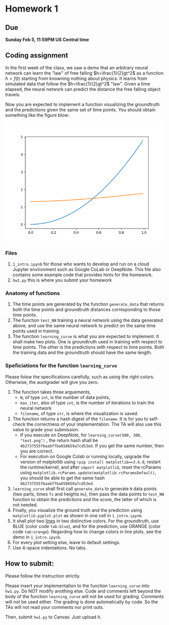 # Homework 1

## Due  
**Sunday Feb 5, 11:59PM US Central time**

## Coding assignment

In the first week of the class, we saw a demo that an arbitrary neural network can learn the "law" of free falling $h=\frac{1}{2}gt^2$ as a function $h=f(t)$ starting from knowning nothing about physics. It learns from simulated data that follow the $h=\frac{1}{2}gt^2$ "law". Given a time elapsed, the neural network can predict the distance the free falling object travels. 

Now you are expected to implement a function visualizing the groundtruth and the predictions given the same set of time points. You should obtain something like the figure blow:

![example plot](./hw1_result.png)

### Files
1. `1_intro.ipynb` for those who wants to develop and run on a cloud Jupyter environment such as Google CoLab or DeepNote. This file also contains some example code that provides hints for the homework. 
2. `hw1.py` this is where you submit your homework

### Anatomy of functions
1. The time points are generated by the function `generate_data` that returns both the time points and groundtruth distances corresponding to those time points. 
2. The function `test_NN` training a neural network using the data generated above, and use the same neural network to predict on the same time points used in training. 
3. The function `learning_curve` is what you are expected to implement. It shall make two plots. One is groundtruth used in training with respect to time points. The other is the predictions with respect to time points. Both the training data and the groundtruth should have the same length. 

### Speficiations for the function `learning_curve` 

Please folow the specifications carefully, such as using the right colors. Otherwise, the auotgrader will give you zero. 

1. The function takes three arguements, 
   * `N`, of type `int`, is the number of data points, 
   * `max_iter`, also of type `int`, is the number of iterations to train the neural network
   * `filename`, of type `str`, is where the visualization is saved. 
2. The function returns a hash digest of the `filename`. It is for you to self-check the correctness of your implementation. The TA will also use this value to grade your submission. 
   * If you execute on DeepNote, for `learning_curve(500, 300, "test.png")` , the return hash shall be `4b2737555fbaabffba658659a7cd53ed`. If you get the same number, then you are correct. 
   * For execution on Google Colab or running locally, upgrade the version of matplotlib using `!pip install matplotlib==3.6.0`, restart the runtime/kernel, and after `import matplotlib`, reset the rcParams using `matplotlib.rcParams.update(matplotlib.rcParamsDefault)`, you should be able to get the same hash `4b2737555fbaabffba658659a7cd53ed`.
3. `learning_curve` shall first call `generate_data` to generate `N` data points (two parts, times `Ts` and heights `Hs`), then pass the data points to `test_NN` function to obtain the predictions and the score, the latter of which is not needed. 
4. Finally, you visualize the ground truth and the prediction using `matplotlib.pyplot.plot` as shown in one cell in `1_intro.ipynb`. 
5. It shall plot two [lines](https://en.wikipedia.org/wiki/Line_chart) in two distinctive colors. For the groundtruth, use BLUE (color code `tab:blue`), and for the prediction, use ORANGE (color code `tab:orange`). Regarding how to change colors in line plots, see the demo in `1_intro.ipynb`. 
6. For every plot setting else, leave to default settings. 
7. Use 4-space indentations. No tabs. 


## How to submit: 

Please follow the instruction strictly. 

Please insert your implementation to the function `learning_curve` into `hw1.py`. Do NOT modify anothing else. Code and comments left beyond the body of the function `learning_curve` will not be used for grading. Comments will not be used either. The grading is done automatically by code. So the TAs will not read your comments nor print outs. 

Then, submit `hw1.py` to Canvas. Just upload it. 
